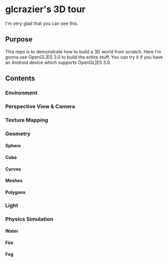 # glcrazier's 3D tour

I'm very glad that you can see this.

## Purpose

This repo is to demonstrate how to build a 3D world from scratch. Here I'm gonna use OpenGL|ES 3.0 to build the entire stuff. You can try it if you have an Android device which supports OpenGL|ES 3.0.

## Contents

### Environment

### Perspective View & Camera

### Texture Mapping

### Geometry

#### Sphere
#### Cube
#### Curves
#### Meshes
#### Polygons

### Light

### Physics Simulation
#### Water
#### Fire
#### Fog

###